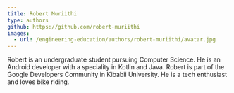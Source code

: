 ```yaml
---
title: Robert Muriithi
type: authors
github: https://github.com/robert-muriithi
images:
  - url: /engineering-education/authors/robert-muriithi/avatar.jpg 
---
```

Robert is an undergraduate student pursuing Computer Science. He is an Android developer with a speciality in Kotlin and Java. Robert is part of the Google Developers Community in Kibabii University. He is a tech enthusiast and loves bike riding.
